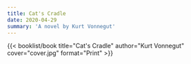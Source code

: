 ```yaml
---
title: Cat's Cradle
date: 2020-04-29
summary: 'A novel by Kurt Vonnegut'
---
```


{{< booklist/book
title="Cat's Cradle"
author="Kurt Vonnegut"
cover="cover.jpg"
format="Print" >}}
